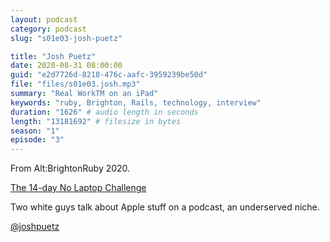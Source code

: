 ```yaml
---
layout: podcast
category: podcast
slug: "s01e03-josh-puetz"

title: "Josh Puetz"
date: 2020-08-31 08:00:00
guid: "e2d7726d-8218-476c-aafc-3959239be50d"
file: "files/s01e03.josh.mp3"
summary: "Real WorkTM on an iPad"
keywords: "ruby, Brighton, Rails, technology, interview"
duration: "1626" # audio length in seconds
length: "13181692" # filesize in bytes
season: "1"
episode: "3"
---
```


From Alt:BrightonRuby 2020.

[The 14-day No Laptop Challenge](https://brightonruby.com/2020/the-14-day-no-laptop-challenge-josh-puetz/)

Two white guys talk about Apple stuff on a podcast, an underserved niche.

[@joshpuetz](https://twitter.com/joshpuetz)
